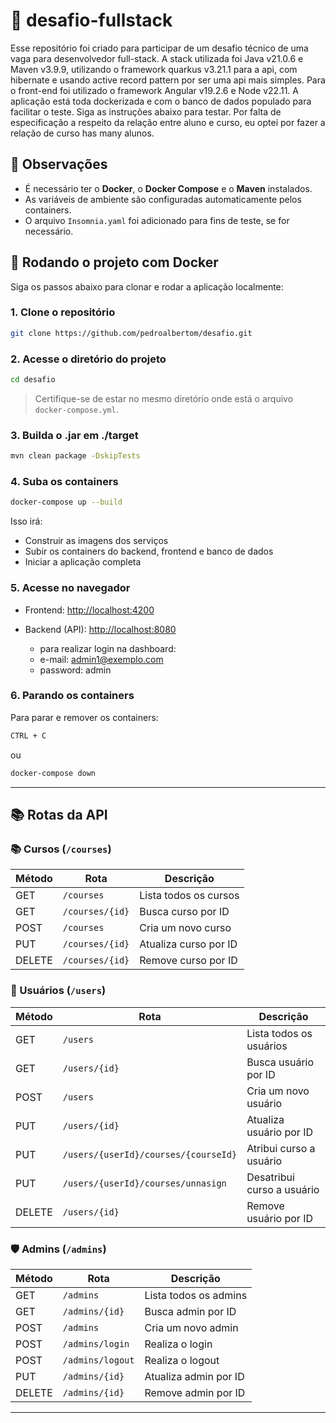 # 🚀 desafio-fullstack

Esse repositório foi criado para participar de um desafio técnico de uma vaga para desenvolvedor full-stack. A stack 
utilizada foi Java v21.0.6 e Maven v3.9.9, utilizando o framework quarkus v3.21.1 para a api, com hibernate e usando active record 
pattern por ser uma api mais simples. Para o front-end foi utilizado o framework Angular v19.2.6 e Node v22.11.
A aplicação está toda dockerizada e com o banco de dados populado para facilitar o teste. Siga as instruções abaixo
para testar. Por falta de especificação a respeito da relação entre aluno e curso, eu optei por fazer a relação de curso has many alunos.



## 🧠 Observações

- É necessário ter o **Docker**, o **Docker Compose** e o **Maven** instalados.
- As variáveis de ambiente são configuradas automaticamente pelos containers.
- O arquivo `Insomnia.yaml` foi adicionado para fins de teste, se for necessário.

## 🐳 Rodando o projeto com Docker

Siga os passos abaixo para clonar e rodar a aplicação localmente:

### 1. Clone o repositório

```bash
git clone https://github.com/pedroalbertom/desafio.git
```

### 2. Acesse o diretório do projeto

```bash
cd desafio
```

> Certifique-se de estar no mesmo diretório onde está o arquivo `docker-compose.yml`.

### 3. Builda o .jar em ./target

```bash
mvn clean package -DskipTests
```

### 4. Suba os containers

```bash
docker-compose up --build
```

Isso irá:
- Construir as imagens dos serviços
- Subir os containers do backend, frontend e banco de dados
- Iniciar a aplicação completa

### 5. Acesse no navegador

- Frontend: [http://localhost:4200](http://localhost:4200)
- Backend (API): [http://localhost:8080](http://localhost:8080)

  - para realizar login na dashboard:
  - e-mail: admin1@exemplo.com
  - password: admin

### 6. Parando os containers

Para parar e remover os containers:

```bash
CTRL + C
```
ou
```bash
docker-compose down
```
---

## 📚 Rotas da API

### 📚 Cursos (`/courses`)

| Método | Rota              | Descrição              |
|--------|-------------------|------------------------|
| GET    | `/courses`        | Lista todos os cursos  |
| GET    | `/courses/{id}`   | Busca curso por ID     |
| POST   | `/courses`        | Cria um novo curso     |
| PUT    | `/courses/{id}`   | Atualiza curso por ID  |
| DELETE | `/courses/{id}`   | Remove curso por ID    |

### 👤 Usuários (`/users`)

| Método | Rota                                 | Descrição                  |
|--------|--------------------------------------|----------------------------|
| GET    | `/users`                             | Lista todos os usuários    |
| GET    | `/users/{id}`                        | Busca usuário por ID       |
| POST   | `/users`                             | Cria um novo usuário       |
| PUT    | `/users/{id}`                        | Atualiza usuário por ID    |
| PUT    | `/users/{userId}/courses/{courseId}` | Atribui curso a usuário    |
| PUT    | `/users/{userId}/courses/unnasign`   | Desatribui curso a usuário |
| DELETE | `/users/{id}`                        | Remove usuário por ID      |

### 🛡️ Admins (`/admins`)

| Método | Rota             | Descrição             |
|--------|------------------|-----------------------|
| GET    | `/admins`        | Lista todos os admins |
| GET    | `/admins/{id}`   | Busca admin por ID    |
| POST   | `/admins`        | Cria um novo admin    |
| POST   | `/admins/login`  | Realiza o login       |
| POST   | `/admins/logout` | Realiza o logout      |
| PUT    | `/admins/{id}`   | Atualiza admin por ID |
| DELETE | `/admins/{id}`   | Remove admin por ID   |

---

